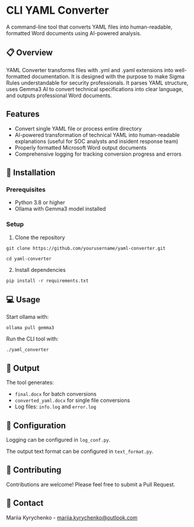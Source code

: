 # CLI YAML Converter
A command-line tool that converts YAML files into human-readable, formatted Word documents using AI-powered analysis.

## 📋 Overview
YAML Converter transforms files with .yml and .yaml extensions into well-formatted documentation. It is designed with the purpose to make Sigma Rules understandable for security professionals. It parses YAML structure, uses Gemma3 AI to convert technical specifications into clear language, and outputs professional Word documents. 

## Features

- Convert single YAML file or process entire directory
- AI-powered transformation of technical YAML into human-readable explanations (useful for SOC analysts and insident response team)
- Properly formatted Microsoft Word output documents
- Comprehensive logging for tracking conversion progress and errors

## 🚀 Installation

### Prerequisites

- Python 3.8 or higher
- Ollama with Gemma3 model installed

### Setup
1. Clone the repository
```
git clone https://github.com/yourusername/yaml-converter.git
```
```
cd yaml-converter
```
2. Install dependencies
```
pip install -r requirements.txt
```
## 💻 Usage

Start ollama with:
```
ollama pull gemma3
```
Run the CLI tool with:
```
./yaml_converter
```

## 📄 Output

The tool generates:
- `final.docx` for batch conversions
- `converted_yaml.docx` for single file conversions
- Log files: `info.log` and `error.log`

## 🔧 Configuration

Logging can be configured in `log_conf.py`.

The output text format can be configured in `text_format.py`.

## 🤝 Contributing

Contributions are welcome! Please feel free to submit a Pull Request.

## 💌 Contact

Mariia Kyrychenko - mariia.kyrychenko@outlook.com